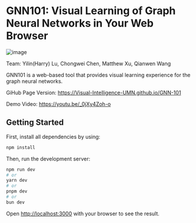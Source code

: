 # GNN101: Visual Learning of Graph Neural Networks in Your Web Browser 

![image](https://github.com/user-attachments/assets/907c37fc-0218-4b38-9e34-8a347895c37f)

Team: Yilin(Harry) Lu, Chongwei Chen, Matthew Xu, Qianwen Wang

GNN101 is a web-based tool that provides visual learning experience for the graph neural networks. 

GiHub Page Version: https://Visual-Intelligence-UMN.github.io/GNN-101

Demo Video: https://youtu.be/_0jXy4Zoh-o 

## Getting Started

First, install all dependencies by using: 

```bash
npm install
```

Then, run the development server:

```bash
npm run dev
# or
yarn dev
# or
pnpm dev
# or
bun dev
```

Open [http://localhost:3000](http://localhost:3000) with your browser to see the result.
